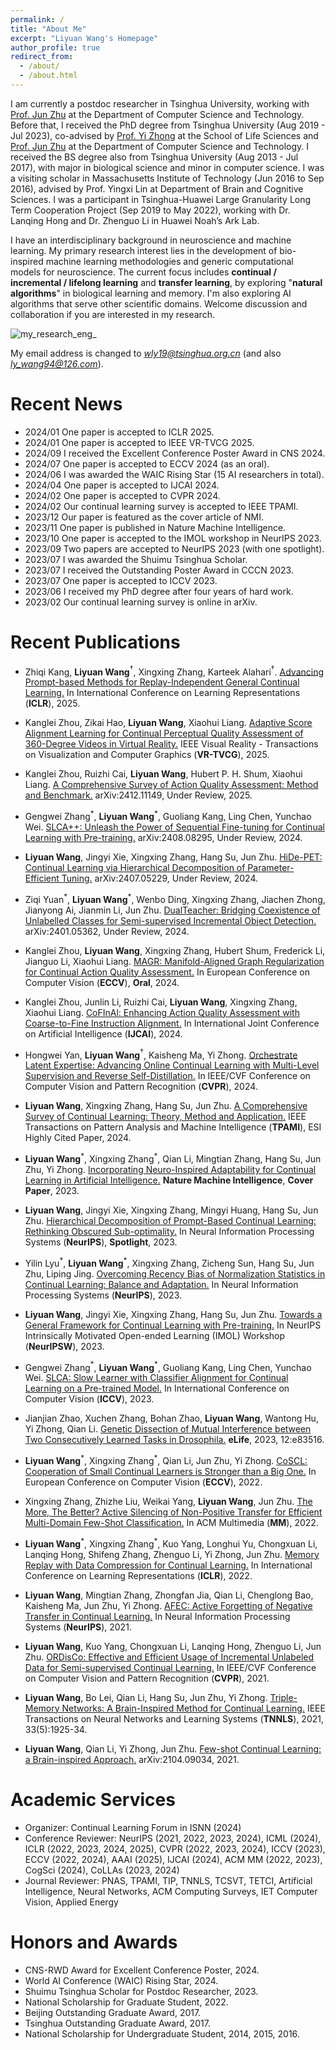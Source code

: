 ```yaml
---
permalink: /
title: "About Me"
excerpt: "Liyuan Wang's Homepage"
author_profile: true
redirect_from: 
  - /about/
  - /about.html
---
```

I am currently a postdoc researcher in Tsinghua University, working with [Prof. Jun Zhu](http://ml.cs.tsinghua.edu.cn/~jun/index.shtml) at the Department of Computer Science and Technology. Before that, I received the PhD degree from Tsinghua University (Aug 2019 - Jul 2023), co-advised by [Prof. Yi Zhong](https://life.tsinghua.edu.cn/lifeen/info/1035/1105.htm) at the School of Life Sciences and [Prof. Jun Zhu](http://ml.cs.tsinghua.edu.cn/~jun/index.shtml) at the Department of Computer Science and Technology. 
I received the BS degree also from Tsinghua University (Aug 2013 - Jul 2017), with major in biological science and minor in computer science. I was a visiting scholar in Massachusetts Institute of Technology (Jun 2016 to Sep 2016), advised by Prof. Yingxi Lin at Department of Brain and Cognitive Sciences. I was a participant in Tsinghua-Huawei Large Granularity Long Term Cooperation Project (Sep 2019 to May 2022), working with Dr. Lanqing Hong and Dr. Zhenguo Li in Huawei Noah’s Ark Lab.

I have an interdisciplinary background in neuroscience and machine learning. My primary research interest lies in the development of bio-inspired machine learning methodologies and generic computational models for neuroscience. The current focus includes **continual / incremental / lifelong learning** and **transfer learning**, by exploring "**natural algorithms**" in biological learning and memory. I'm also exploring AI algorithms that serve other scientific domains. Welcome discussion and collaboration if you are interested in my research.

![my_research_eng_](https://github.com/lywang3081/lywang3081.github.io/assets/53937203/5a65f61f-29ce-4c9a-8cd8-a0b426715068)

My email address is changed to *wly19@tsinghua.org.cn* (and also *ly_wang94@126.com*). 

Recent News
======
* 2024/01  One paper is accepted to ICLR 2025.
* 2024/01  One paper is accepted to IEEE VR-TVCG 2025.
* 2024/09  I received the Excellent Conference Poster Award in CNS 2024.
* 2024/07  One paper is accepted to ECCV 2024 (as an oral).
* 2024/06  I was awarded the WAIC Rising Star (15 AI researchers in total).
* 2024/04  One paper is accepted to IJCAI 2024.
* 2024/02  One paper is accepted to CVPR 2024.
* 2024/02  Our continual learning survey is accepted to IEEE TPAMI.
* 2023/12  Our paper is featured as the cover article of NMI.
* 2023/11  One paper is published in Nature Machine Intelligence.
* 2023/10  One paper is accepted to the IMOL workshop in NeurIPS 2023.
* 2023/09  Two papers are accepted to NeurIPS 2023 (with one spotlight).
* 2023/07  I was awarded the Shuimu Tsinghua Scholar.
* 2023/07  I received the Outstanding Poster Award in CCCN 2023.
* 2023/07  One paper is accepted to ICCV 2023.
* 2023/06  I received my PhD degree after four years of hard work.
* 2023/02  Our continual learning survey is online in arXiv.


Recent Publications
======

* Zhiqi Kang, **Liyuan Wang**$^{\dagger}$, Xingxing Zhang, Karteek Alahari$^{\dagger}$. [Advancing Prompt-based Methods for Replay-Independent General Continual Learning.]() In International Conference on Learning Representations (**ICLR**), 2025.

* Kanglei Zhou, Zikai Hao, **Liyuan Wang**, Xiaohui Liang. [Adaptive Score Alignment Learning for Continual Perceptual Quality Assessment of 360-Degree Videos in Virtual Reality.]() IEEE Visual Reality - Transactions on Visualization and Computer Graphics (**VR-TVCG**), 2025.

* Kanglei Zhou, Ruizhi Cai, **Liyuan Wang**, Hubert P. H. Shum, Xiaohui Liang. [A Comprehensive Survey of Action Quality Assessment: Method and Benchmark.](https://arxiv.org/abs/2412.11149) arXiv:2412.11149, Under Review, 2025.

* Gengwei Zhang$^{\ast}$, **Liyuan Wang**$^{\ast}$, Guoliang Kang, Ling Chen, Yunchao Wei. [SLCA++: Unleash the Power of Sequential Fine-tuning for Continual Learning with Pre-training.](https://arxiv.org/abs/2408.08295) arXiv:2408.08295, Under Review, 2024.

* **Liyuan Wang**, Jingyi Xie, Xingxing Zhang, Hang Su, Jun Zhu. [HiDe-PET: Continual Learning via Hierarchical Decomposition of Parameter-Efficient Tuning.](https://arxiv.org/abs/2407.05229) arXiv:2407.05229, Under Review, 2024.

* Ziqi Yuan$^{\ast}$, **Liyuan Wang**$^{\ast}$, Wenbo Ding, Xingxing Zhang, Jiachen Zhong, Jianyong Ai, Jianmin Li, Jun Zhu. [DualTeacher: Bridging Coexistence of Unlabelled Classes for Semi-supervised Incremental Object Detection.](https://arxiv.org/abs/2401.05362) arXiv:2401.05362, Under Review, 2024.

* Kanglei Zhou, **Liyuan Wang**, Xingxing Zhang, Hubert Shum, Frederick Li, Jianguo Li, Xiaohui Liang. [MAGR: Manifold-Aligned Graph Regularization for Continual Action Quality Assessment.](https://arxiv.org/abs/2403.04398) In European Conference on Computer Vision (**ECCV**), **Oral**, 2024.

* Kanglei Zhou, Junlin Li, Ruizhi Cai, **Liyuan Wang**, Xingxing Zhang, Xiaohui Liang. [CoFInAl: Enhancing Action Quality Assessment with Coarse-to-Fine Instruction Alignment.](https://arxiv.org/abs/2404.13999) In International Joint Conference on Artificial Intelligence (**IJCAI**), 2024.

* Hongwei Yan, **Liyuan Wang**$^{\dagger}$, Kaisheng Ma, Yi Zhong. [Orchestrate Latent Expertise: Advancing Online Continual Learning with Multi-Level Supervision and Reverse Self-Distillation.](https://arxiv.org/abs/2404.00417) In IEEE/CVF Conference on Computer Vision and Pattern Recognition (**CVPR**), 2024.

* **Liyuan Wang**, Xingxing Zhang, Hang Su, Jun Zhu. [A Comprehensive Survey of Continual Learning: Theory, Method and Application.](https://arxiv.org/abs/2302.00487) IEEE Transactions on Pattern Analysis and Machine Intelligence (**TPAMI**), ESI Highly Cited Paper, 2024.
  
* **Liyuan Wang**$^{\ast}$, Xingxing Zhang$^{\ast}$, Qian Li, Mingtian Zhang, Hang Su, Jun Zhu, Yi Zhong. [Incorporating Neuro-Inspired Adaptability for Continual Learning in Artificial Intelligence.](https://www.nature.com/articles/s42256-023-00747-w) **Nature Machine Intelligence**, **Cover Paper**, 2023.

* **Liyuan Wang**, Jingyi Xie, Xingxing Zhang, Mingyi Huang, Hang Su, Jun Zhu. [Hierarchical Decomposition of Prompt-Based Continual Learning: Rethinking Obscured Sub-optimality.](https://arxiv.org/abs/2310.07234) In Neural Information Processing Systems (**NeurIPS**), **Spotlight**, 2023.

* Yilin Lyu$^{\ast}$, **Liyuan Wang**$^{\ast}$, Xingxing Zhang, Zicheng Sun, Hang Su, Jun Zhu, Liping Jing. [Overcoming Recency Bias of Normalization Statistics in Continual Learning: Balance and Adaptation.](https://arxiv.org/abs/2310.08855) In Neural Information Processing Systems (**NeurIPS**), 2023.

* **Liyuan Wang**, Jingyi Xie, Xingxing Zhang, Hang Su, Jun Zhu. [Towards a General Framework for Continual Learning with Pre-training.]() In NeurIPS Intrinsically Motivated Open-ended Learning (IMOL) Workshop (**NeurIPSW**), 2023.

* Gengwei Zhang$^{\ast}$, **Liyuan Wang**$^{\ast}$, Guoliang Kang, Ling Chen, Yunchao Wei. [SLCA: Slow Learner with Classifier Alignment for Continual Learning on a Pre-trained Model.](https://arxiv.org/abs/2303.05118) In International Conference on Computer Vision (**ICCV**), 2023.

* Jianjian Zhao, Xuchen Zhang, Bohan Zhao, **Liyuan Wang**, Wantong Hu, Yi Zhong, Qian Li. [Genetic Dissection of Mutual Interference between Two Consecutively Learned Tasks in Drosophila.](https://www.biorxiv.org/content/10.1101/2022.10.18.512721.abstract) **eLife**, 2023, 12:e83516.

* **Liyuan Wang**$^{\ast}$, Xingxing Zhang$^{\ast}$, Qian Li, Jun Zhu, Yi Zhong. [CoSCL: Cooperation of Small Continual Learners is Stronger than a Big One.](https://arxiv.org/abs/2207.06543) In European Conference on Computer Vision (**ECCV**), 2022.
 
* Xingxing Zhang, Zhizhe Liu, Weikai Yang, **Liyuan Wang**, Jun Zhu. [The More, The Better? Active Silencing of Non-Positive Transfer for Efficient Multi-Domain Few-Shot Classification.](https://repo.vicayang.cc/The_More_The_Better/The_More_The_Better.pdf) In ACM Multimedia (**MM**), 2022.
  
* **Liyuan Wang**$^{\ast}$, Xingxing Zhang$^{\ast}$, Kuo Yang, Longhui Yu, Chongxuan Li, Lanqing Hong, Shifeng Zhang, Zhenguo Li, Yi Zhong, Jun Zhu. [Memory Replay with Data Compression for Continual Learning.](https://openreview.net/pdf?id=a7H7OucbWaU) In International Conference on Learning Representations (**ICLR**), 2022.

* **Liyuan Wang**, Mingtian Zhang, Zhongfan Jia, Qian Li, Chenglong Bao, Kaisheng Ma, Jun Zhu, Yi Zhong. [AFEC: Active Forgetting of Negative Transfer in Continual Learning.](https://papers.nips.cc/paper/2021/hash/bc6dc48b743dc5d013b1abaebd2faed2-Abstract.html) In Neural Information Processing Systems (**NeurIPS**), 2021.
  
* **Liyuan Wang**, Kuo Yang, Chongxuan Li, Lanqing Hong, Zhenguo Li, Jun Zhu. [ORDisCo: Effective and Efficient Usage of Incremental Unlabeled Data for Semi-supervised Continual Learning.](https://openaccess.thecvf.com/content/CVPR2021/html/Wang_ORDisCo_Effective_and_Efficient_Usage_of_Incremental_Unlabeled_Data_for_CVPR_2021_paper.html) In IEEE/CVF Conference on Computer Vision and Pattern Recognition (**CVPR**), 2021.

* **Liyuan Wang**, Bo Lei, Qian Li, Hang Su, Jun Zhu, Yi Zhong. [Triple-Memory Networks: A Brain-Inspired Method for Continual Learning.](https://ieeexplore.ieee.org/document/9540230) IEEE Transactions on Neural Networks and Learning Systems (**TNNLS**), 2021, 33(5):1925-34.

* **Liyuan Wang**, Qian Li, Yi Zhong, Jun Zhu. [Few-shot Continual Learning: a Brain-inspired Approach.](https://arxiv.org/abs/2104.09034) arXiv:2104.09034, 2021.
    
    
Academic Services
======
* Organizer: Continual Learning Forum in ISNN (2024)
* Conference Reviewer: NeurIPS (2021, 2022, 2023, 2024), ICML (2024), ICLR (2022, 2023, 2024, 2025), CVPR (2022, 2023, 2024), ICCV (2023), ECCV (2022, 2024), AAAI (2025), IJCAI (2024), ACM MM (2022, 2023), CogSci (2024), CoLLAs (2023, 2024)
* Journal Reviewer: PNAS, TPAMI, TIP, TNNLS, TCSVT, TETCI, Artificial Intelligence, Neural Networks, ACM Computing Surveys, IET Computer Vision, Applied Energy



Honors and Awards
======
* CNS-RWD Award for Excellent Conference Poster, 2024.
* World AI Conference (WAIC) Rising Star, 2024.
* Shuimu Tsinghua Scholar for Postdoc Researcher, 2023.
* National Scholarship for Graduate Student, 2022.
* Beijing Outstanding Graduate Award, 2017.
* Tsinghua Outstanding Graduate Award, 2017.
* National Scholarship for Undergraduate Student, 2014, 2015, 2016.

  
